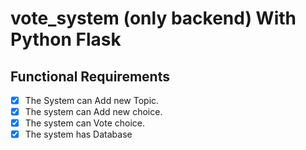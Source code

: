 # vote_system (only backend) With Python Flask
## Functional Requirements
- [x] The System can Add new Topic.
- [x] The system can Add new choice.
- [x] The system can Vote choice.
- [x] The system has Database
